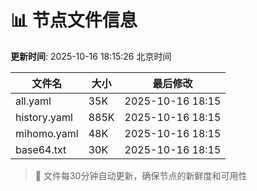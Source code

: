 # 📊 节点文件信息

**更新时间**: 2025-10-16 18:15:26 北京时间

| 文件名 | 大小 | 最后修改 |
|--------|------|----------|
| all.yaml | 35K | 2025-10-16 18:15 |
| history.yaml | 885K | 2025-10-16 18:15 |
| mihomo.yaml | 48K | 2025-10-16 18:15 |
| base64.txt | 30K | 2025-10-16 18:15 |

> 🔄 文件每30分钟自动更新，确保节点的新鲜度和可用性
